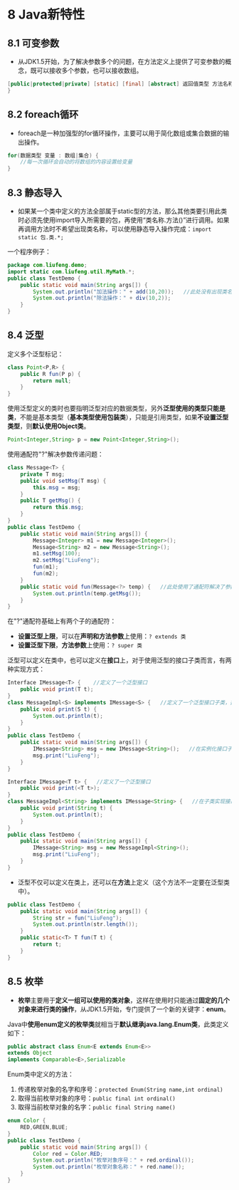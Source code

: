 # 8 Java新特性

## 8.1 可变参数
* 从JDK1.5开始，为了解决参数多个的问题，在方法定义上提供了可变参数的概念，既可以接收多个参数，也可以接收数组。
```java
[public|protected|private] [static] [final] [abstract] 返回值类型 方法名称(参数类型 ... 变量){
}
```

## 8.2 foreach循环
* foreach是一种加强型的for循环操作，主要可以用于简化数组或集合数据的输出操作。
```java
for(数据类型 变量 : 数组|集合) {
    //每一次循环会自动的将数组的内容设置给变量
}
```

## 8.3 静态导入
* 如果某一个类中定义的方法全部属于static型的方法，那么其他类要引用此类时必须先使用import导入所需要的包，再使用“类名称.方法()”进行调用。如果再调用方法时不希望出现类名称，可以使用静态导入操作完成：`import static 包.类.*;`

一个程序例子：
```java
package com.liufeng.demo;
import static com.liufeng.util.MyMath.*;
public class TestDemo {
    public static void main(String args[]) {
        System.out.println("加法操作：" + add(10,20));   //此处没有出现类名称
        System.out.println("除法操作：" + div(10,2));
    }
}
```

## 8.4 泛型
定义多个泛型标记：
```java
class Point<P,R> {
    public R fun(P p) {
        return null;
    }
}
```

使用泛型定义的类时也要指明泛型对应的数据类型，另外**泛型使用的类型只能是类**，不能是基本类型（**基本类型使用包装类**），只能是引用类型，如果**不设置泛型类型**，则**默认使用Object类**。
```java
Point<Integer,String> p = new Point<Integer,String>();
```

使用通配符"?"解决参数传递问题：
```java
class Message<T> {
    private T msg;
    public void setMsg(T msg) {
        this.msg = msg;
    }
    public T getMsg() {
        return this.msg;
    }
}
public class TestDemo {
    public static void main(String args[]) {
        Message<Integer> m1 = new Message<Integer>();
        Message<String> m2 = new Message<String>();
        m1.setMsg(100);
        m2.setMsg("LiuFeng");
        fun(m1);
        fun(m2);
    }
    public static void fun(Message<?> temp) {   //此处使用了通配符解决了参数传递的问题
        System.out.println(temp.getMsg());
    }
}
```

在"?"通配符基础上有两个子的通配符：
* **设置泛型上限**，可以在**声明和方法参数**上使用：`? extends 类`
* **设置泛型下限**，**方法参数**上使用：`? super 类`

泛型可以定义在类中，也可以定义在**接口**上，对于使用泛型的接口子类而言，有两种实现方式：
```java
Interface IMessage<T> {    //定义了一个泛型接口
    public void print(T t);
}
class MessageImpl<S> implements IMessage<S> {   //定义了一个泛型接口子类，接口子类继续设置了泛型
    public void print(S t) {
        System.out.println(t);
    }
}
public class TestDemo {
    public static void main(String args[]) {
        IMessage<String> msg = new IMessage<String>();   //在实例化接口子类时设置泛型类型
        msg.print("LiuFeng");
    }
}
```

```java
Interface IMessage<T t> {   //定义了一个泛型接口
    public void print(<T t>);
}
class MessageImpl<String> implements IMessage<String> {   //在子类实现接口时明确设置了泛型类型
    public void print(String t) {
        System.out.println(t);
    }
}
public class TestDemo {
    public static void main(String args[]) {
        IMessage<String> msg = new MessageImpl<String>();
        msg.print("LiuFeng");
    }
}
```

* 泛型不仅可以定义在类上，还可以在**方法**上定义（这个方法不一定要在泛型类中）。
```java
public class TestDemo {
    public static void main(String args[]) {
        String str = fun("LiuFeng");
        System.out.println(str.length());
    }
    public static<T> T fun(T t) {
        return t;
    }
}
```

## 8.5 枚举
* **枚举**主要用于**定义一组可以使用的类对象**，这样在使用时只能通过**固定的几个对象来进行类的操作**，从JDK1.5开始，专门提供了一个新的关键字：**enum**。

Java中**使用enum定义的枚举类**就相当于**默认继承java.lang.Enum类**，此类定义如下：
```java
public abstract class Enum<E extends Enum<E>> 
extends Object
implements Comparable<E>,Serializable
```

Enum类中定义的方法：
1. 传递枚举对象的名字和序号：`protected Enum(String name,int ordinal)`
2. 取得当前枚举对象的序号：`public final int ordinal()`
3. 取得当前枚举对象的名字：`public final String name()`

```java
enum Color {
    RED,GREEN,BLUE;
}
public class TestDemo {
    public static void main(String args[]) {
        Color red = Color.RED;
        System.out.println("枚举对象序号：" + red.ordinal());
        System.out.println("枚举对象名称：" + red.name());
    }
}
```
